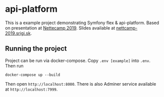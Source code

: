 # api-platform

This is a example project demonstrating Symfony flex & api-platform. Based on presentation at [Nettecamp 2019](https://www.nettecamp.cz/). Slides available at [nettcamp-2019.srigi.sk](http://nettecamp-2019.srigi.sk/11).

## Running the project
Project can be run via docker-compose. Copy `.env [example]` into `.env`. Then run

```
docker-compose up --build
```

Then open `http://localhost:8000`. There is also Adminer service available at `http://localhost:7999`.
